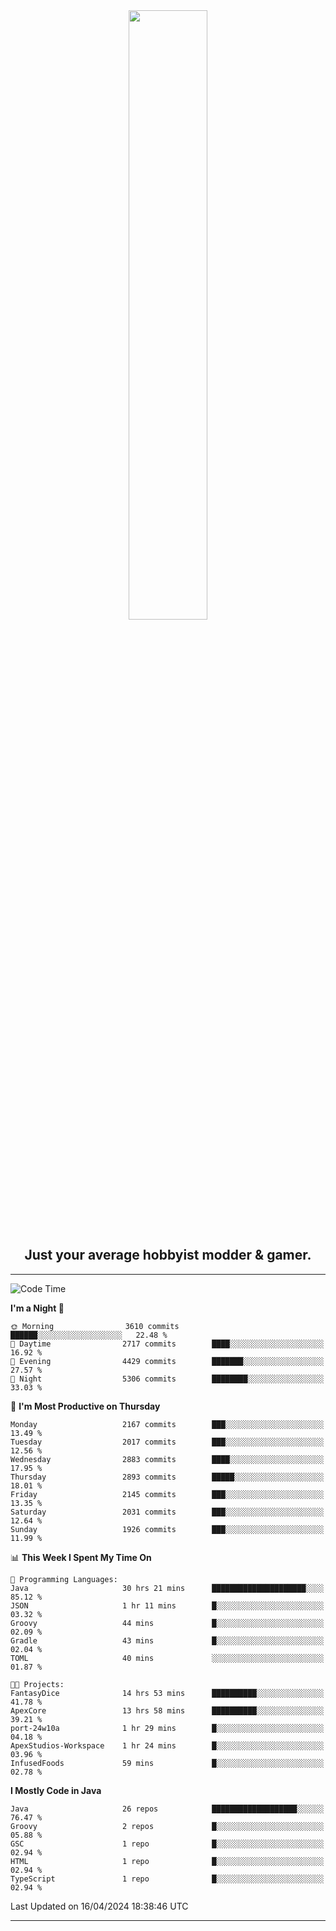 <div align="center">
  <a href="https://apexmodder.xyz/"><img width="50%" height="50%" src="https://i.imgur.com/pc4HkGz.png"></a>
</div>
<h2 align="center">Just your average hobbyist modder & gamer.</h2>

---

<!--START_SECTION:waka-->
![Code Time](http://img.shields.io/badge/Code%20Time-1%2C051%20hrs%2034%20mins-blue)

**I'm a Night 🦉** 

```text
🌞 Morning                3610 commits        ██████░░░░░░░░░░░░░░░░░░░   22.48 % 
🌆 Daytime                2717 commits        ████░░░░░░░░░░░░░░░░░░░░░   16.92 % 
🌃 Evening                4429 commits        ███████░░░░░░░░░░░░░░░░░░   27.57 % 
🌙 Night                  5306 commits        ████████░░░░░░░░░░░░░░░░░   33.03 % 
```
📅 **I'm Most Productive on Thursday** 

```text
Monday                   2167 commits        ███░░░░░░░░░░░░░░░░░░░░░░   13.49 % 
Tuesday                  2017 commits        ███░░░░░░░░░░░░░░░░░░░░░░   12.56 % 
Wednesday                2883 commits        ████░░░░░░░░░░░░░░░░░░░░░   17.95 % 
Thursday                 2893 commits        █████░░░░░░░░░░░░░░░░░░░░   18.01 % 
Friday                   2145 commits        ███░░░░░░░░░░░░░░░░░░░░░░   13.35 % 
Saturday                 2031 commits        ███░░░░░░░░░░░░░░░░░░░░░░   12.64 % 
Sunday                   1926 commits        ███░░░░░░░░░░░░░░░░░░░░░░   11.99 % 
```


📊 **This Week I Spent My Time On** 

```text
💬 Programming Languages: 
Java                     30 hrs 21 mins      █████████████████████░░░░   85.12 % 
JSON                     1 hr 11 mins        █░░░░░░░░░░░░░░░░░░░░░░░░   03.32 % 
Groovy                   44 mins             █░░░░░░░░░░░░░░░░░░░░░░░░   02.09 % 
Gradle                   43 mins             █░░░░░░░░░░░░░░░░░░░░░░░░   02.04 % 
TOML                     40 mins             ░░░░░░░░░░░░░░░░░░░░░░░░░   01.87 % 

🐱‍💻 Projects: 
FantasyDice              14 hrs 53 mins      ██████████░░░░░░░░░░░░░░░   41.78 % 
ApexCore                 13 hrs 58 mins      ██████████░░░░░░░░░░░░░░░   39.21 % 
port-24w10a              1 hr 29 mins        █░░░░░░░░░░░░░░░░░░░░░░░░   04.18 % 
ApexStudios-Workspace    1 hr 24 mins        █░░░░░░░░░░░░░░░░░░░░░░░░   03.96 % 
InfusedFoods             59 mins             █░░░░░░░░░░░░░░░░░░░░░░░░   02.78 % 
```

**I Mostly Code in Java** 

```text
Java                     26 repos            ███████████████████░░░░░░   76.47 % 
Groovy                   2 repos             █░░░░░░░░░░░░░░░░░░░░░░░░   05.88 % 
GSC                      1 repo              █░░░░░░░░░░░░░░░░░░░░░░░░   02.94 % 
HTML                     1 repo              █░░░░░░░░░░░░░░░░░░░░░░░░   02.94 % 
TypeScript               1 repo              █░░░░░░░░░░░░░░░░░░░░░░░░   02.94 % 
```




 Last Updated on 16/04/2024 18:38:46 UTC
<!--END_SECTION:waka-->

---
